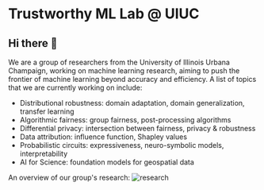# Trustworthy ML Lab @ UIUC
## Hi there 👋

We are a group of researchers from the University of Illinois Urbana Champaign, working on machine learning research, aiming to push the frontier of machine learning beyond accuracy and efficiency. A list of topics that we are currently working on include:

- Distributional robustness: domain adaptation, domain generalization, transfer learning
- Algorithmic fairness: group fairness, post-processing algorithms
- Differential privacy: intersection between fairness, privacy & robustness
- Data attribution: influence function, Shapley values
- Probabilistic circuits: expressiveness, neuro-symbolic models, interpretability
- AI for Science: foundation models for geospatial data

An overview of our group's research:
![research](https://github.com/user-attachments/assets/a0081aa2-dadb-43e2-8373-befde0731b22)
